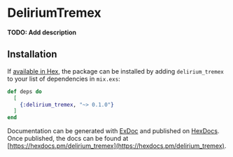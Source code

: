# DeliriumTremex

**TODO: Add description**

## Installation

If [available in Hex](https://hex.pm/docs/publish), the package can be installed
by adding `delirium_tremex` to your list of dependencies in `mix.exs`:

```elixir
def deps do
  [
    {:delirium_tremex, "~> 0.1.0"}
  ]
end
```

Documentation can be generated with [ExDoc](https://github.com/elixir-lang/ex_doc)
and published on [HexDocs](https://hexdocs.pm). Once published, the docs can
be found at [https://hexdocs.pm/delirium_tremex](https://hexdocs.pm/delirium_tremex).

